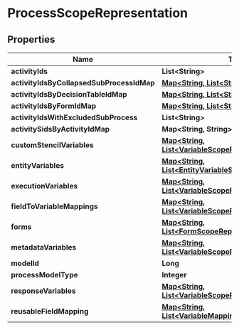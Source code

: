 
# ProcessScopeRepresentation

## Properties
Name | Type | Description | Notes
------------ | ------------- | ------------- | -------------
**activityIds** | **List&lt;String&gt;** |  |  [optional]
**activityIdsByCollapsedSubProcessIdMap** | [**Map&lt;String, List&lt;String&gt;&gt;**](List.md) |  |  [optional]
**activityIdsByDecisionTableIdMap** | [**Map&lt;String, List&lt;String&gt;&gt;**](List.md) |  |  [optional]
**activityIdsByFormIdMap** | [**Map&lt;String, List&lt;String&gt;&gt;**](List.md) |  |  [optional]
**activityIdsWithExcludedSubProcess** | **List&lt;String&gt;** |  |  [optional]
**activitySidsByActivityIdMap** | **Map&lt;String, String&gt;** |  |  [optional]
**customStencilVariables** | [**Map&lt;String, List&lt;VariableScopeRepresentation&gt;&gt;**](List.md) |  |  [optional]
**entityVariables** | [**Map&lt;String, List&lt;EntityVariableScopeRepresentation&gt;&gt;**](List.md) |  |  [optional]
**executionVariables** | [**Map&lt;String, List&lt;VariableScopeRepresentation&gt;&gt;**](List.md) |  |  [optional]
**fieldToVariableMappings** | [**Map&lt;String, List&lt;VariableScopeRepresentation&gt;&gt;**](List.md) |  |  [optional]
**forms** | [**Map&lt;String, List&lt;FormScopeRepresentation&gt;&gt;**](List.md) |  |  [optional]
**metadataVariables** | [**Map&lt;String, List&lt;VariableScopeRepresentation&gt;&gt;**](List.md) |  |  [optional]
**modelId** | **Long** |  |  [optional]
**processModelType** | **Integer** |  |  [optional]
**responseVariables** | [**Map&lt;String, List&lt;VariableScopeRepresentation&gt;&gt;**](List.md) |  |  [optional]
**reusableFieldMapping** | [**Map&lt;String, List&lt;VariableMappingRepresentation&gt;&gt;**](List.md) |  |  [optional]



